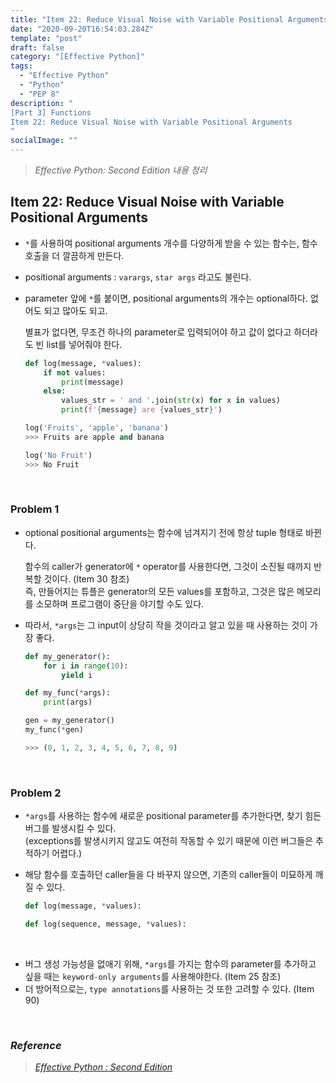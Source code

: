 ```yaml
---
title: "Item 22: Reduce Visual Noise with Variable Positional Arguments"
date: "2020-09-20T16:54:03.284Z"
template: "post"
draft: false
category: "[Effective Python]"
tags:
  - "Effective Python"
  - "Python"
  - "PEP 8"
description: "
[Part 3] Functions
Item 22: Reduce Visual Noise with Variable Positional Arguments
"
socialImage: ""
---
```



> _Effective Python: Second Edition 내용 정리_

## Item 22: Reduce Visual Noise with Variable Positional Arguments

- `*`를 사용하여 positional arguments 개수를 다양하게 받을 수 있는 함수는, 함수 호출을 더 깔끔하게 만든다.
- positional arguments : `varargs`, `star args` 라고도 불린다.
- parameter 앞에 `*`를 붙이면, positional arguments의 개수는 optional하다. 없어도 되고 많아도 되고.

    별표가 없다면, 무조건 하나의 parameter로 입력되어야 하고 값이 없다고 하더라도 빈 list를 넣어줘야 한다.

    ```python
    def log(message, *values):
        if not values:
            print(message)
        else:
            values_str = ' and '.join(str(x) for x in values)
            print(f'{message} are {values_str}')

    log('Fruits', 'apple', 'banana')
    >>> Fruits are apple and banana

    log('No Fruit')
    >>> No Fruit
    ```

<br>

### Problem 1

- optional positional arguments는 함수에 넘겨지기 전에 항상 tuple 형태로 바뀐다.

    함수의 caller가 generator에 `*` operator를 사용한다면, 그것이 소진될 때까지 반복할 것이다. (Item 30 참조)  
    즉, 만들어지는 튜플은 generator의 모든 values를 포함하고, 그것은 많은 메모리를 소모하며 프로그램이 중단을 야기할 수도 있다.

- 따라서, `*args`는 그 input이 상당히 작을 것이라고 알고 있을 때 사용하는 것이 가장 좋다.

    ```python
    def my_generator():
        for i in range(10):
            yield i

    def my_func(*args):
        print(args)

    gen = my_generator()
    my_func(*gen)

    >>> (0, 1, 2, 3, 4, 5, 6, 7, 8, 9)

    ```

<br>

### Problem 2

- `*args`를 사용하는 함수에 새로운 positional parameter를 추가한다면, 찾기 힘든 버그를 발생시킬 수 있다.  
(exceptions를 발생시키지 않고도 여전히 작동할 수 있기 때문에 이런 버그들은 추적하기 어렵다.)
- 해당 함수를 호출하던 caller들을 다 바꾸지 않으면, 기존의 caller들이 미묘하게 깨질 수 있다.

    ```python
    def log(message, *values):

    def log(sequence, message, *values):
    ```

<br>

- 버그 생성 가능성을 없애기 위해, `*args`를 가지는 함수의 parameter를 추가하고 싶을 때는 `keyword-only arguments`를 사용해야한다. (Item 25 참조)
- 더 방어적으로는, `type annotations`를 사용하는 것 또한 고려할 수 있다. (Item 90)

<br>

### _Reference_
> [_Effective Python : Second Edition_](https://effectivepython.com/)  